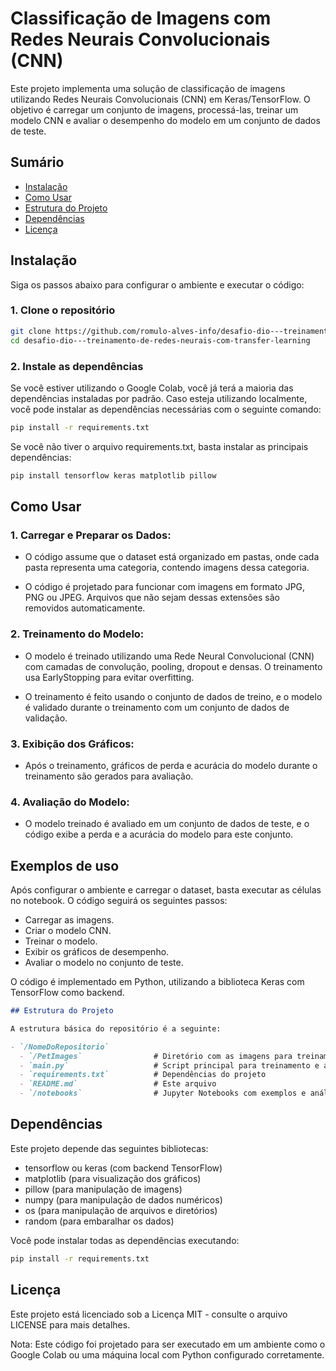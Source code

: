 # Classificação de Imagens com Redes Neurais Convolucionais (CNN)

Este projeto implementa uma solução de classificação de imagens utilizando Redes Neurais Convolucionais (CNN) em Keras/TensorFlow. O objetivo é carregar um conjunto de imagens, processá-las, treinar um modelo CNN e avaliar o desempenho do modelo em um conjunto de dados de teste.

## Sumário
- [Instalação](#instalação)
- [Como Usar](#como-usar)
- [Estrutura do Projeto](#estrutura-do-projeto)
- [Dependências](#dependências)
- [Licença](#licença)

## Instalação

Siga os passos abaixo para configurar o ambiente e executar o código:

### 1. Clone o repositório

```bash
git clone https://github.com/romulo-alves-info/desafio-dio---treinamento-de-redes-neurais-com-transfer-learning.git
cd desafio-dio---treinamento-de-redes-neurais-com-transfer-learning
```
### 2. Instale as dependências

Se você estiver utilizando o Google Colab, você já terá a maioria das dependências instaladas por padrão. Caso esteja utilizando localmente, você pode instalar as dependências necessárias com o seguinte comando:

```bash
pip install -r requirements.txt
```

Se você não tiver o arquivo requirements.txt, basta instalar as principais dependências:

```bash
pip install tensorflow keras matplotlib pillow
```

## Como Usar

### 1. Carregar e Preparar os Dados:

- O código assume que o dataset está organizado em pastas, onde cada pasta representa uma categoria, contendo imagens dessa categoria.

- O código é projetado para funcionar com imagens em formato JPG, PNG ou JPEG. Arquivos que não sejam dessas extensões são removidos automaticamente.

### 2. Treinamento do Modelo:

- O modelo é treinado utilizando uma Rede Neural Convolucional (CNN) com camadas de convolução, pooling, dropout e densas. O treinamento usa EarlyStopping para evitar overfitting.

- O treinamento é feito usando o conjunto de dados de treino, e o modelo é validado durante o treinamento com um conjunto de dados de validação.

### 3. Exibição dos Gráficos:

- Após o treinamento, gráficos de perda e acurácia do modelo durante o treinamento são gerados para avaliação.

### 4. Avaliação do Modelo:

- O modelo treinado é avaliado em um conjunto de dados de teste, e o código exibe a perda e a acurácia do modelo para este conjunto.

## Exemplos de uso

Após configurar o ambiente e carregar o dataset, basta executar as células no notebook. O código seguirá os seguintes passos:

- Carregar as imagens.
- Criar o modelo CNN.
- Treinar o modelo.
- Exibir os gráficos de desempenho.
- Avaliar o modelo no conjunto de teste.

O código é implementado em Python, utilizando a biblioteca Keras com TensorFlow como backend.

```markdown
## Estrutura do Projeto

A estrutura básica do repositório é a seguinte:

- `/NomeDoRepositorio`
  - `/PetImages`                # Diretório com as imagens para treinamento
  - `main.py`                   # Script principal para treinamento e avaliação do modelo
  - `requirements.txt`          # Dependências do projeto
  - `README.md`                 # Este arquivo
  - `/notebooks`                # Jupyter Notebooks com exemplos e análise
```

## Dependências

Este projeto depende das seguintes bibliotecas:

- tensorflow ou keras (com backend TensorFlow)
- matplotlib (para visualização dos gráficos)
- pillow (para manipulação de imagens)
- numpy (para manipulação de dados numéricos)
- os (para manipulação de arquivos e diretórios)
- random (para embaralhar os dados)

Você pode instalar todas as dependências executando:

```bash
pip install -r requirements.txt
```

## Licença

Este projeto está licenciado sob a Licença MIT - consulte o arquivo LICENSE para mais detalhes.

Nota: Este código foi projetado para ser executado em um ambiente como o Google Colab ou uma máquina local com Python configurado corretamente.
